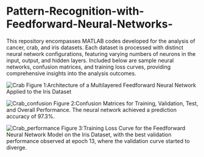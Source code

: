 # Pattern-Recognition-with-Feedforward-Neural-Networks-

This repository encompasses MATLAB codes developed for the analysis of cancer, crab, and iris datasets. Each dataset is processed with distinct neural network configurations, featuring varying numbers of neurons in the input, output, and hidden layers. Included below are sample neural networks, confusion matrices, and training loss curves, providing comprehensive insights into the analysis outcomes.

![Crab](https://github.com/aziz-md-jobayer/Pattern-Recognition-with-Feedforward-Neural-Networks-/assets/146165236/df326467-a8d2-45cd-b334-ab98b7f1c4db)
Figure 1:Architecture of a Multilayered Feedforward Neural Network Applied to the Iris Dataset

![Crab_confusion](https://github.com/aziz-md-jobayer/Pattern-Recognition-with-Feedforward-Neural-Networks-/assets/146165236/8e38d03c-7330-451c-b4cc-63ff827fbaa0)
Figure 2:Confusion Matrices for Training, Validation, Test, and Overall Performance. The neural network achieved a prediction accuracy of 97.3%.

![Crab_performance](https://github.com/aziz-md-jobayer/Pattern-Recognition-with-Feedforward-Neural-Networks-/assets/146165236/3a8c95ea-a3d3-412c-87bb-c6d27b880e10)
Figure 3:Training Loss Curve for the Feedforward Neural Network Model on the Iris Dataset, with the best validation performance observed at epoch 13, where the validation curve started to diverge.
